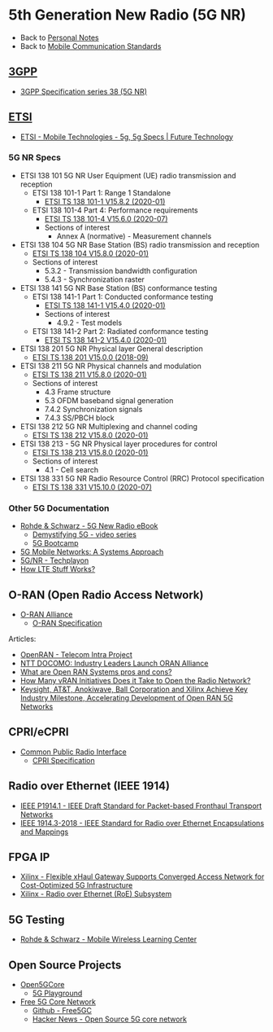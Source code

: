 # 5th Generation New Radio (5G NR)

- Back to [Personal Notes](../README.md)
- Back to [Mobile Communication Standards](README.md)

## [3GPP](https://www.3gpp.org/)

- [3GPP Specification series 38 (5G NR)][3GPP_38]

[3GPP_38]: https://www.3gpp.org/DynaReport/38-series.htm

## [ETSI](https://www.etsi.org/)

- [ETSI - Mobile Technologies - 5g, 5g Specs | Future Technology](https://www.etsi.org/technologies/5g)

### 5G NR Specs

- ETSI 138 101 5G NR User Equipment (UE) radio transmission and reception
  - ETSI 138 101-1 Part 1: Range 1 Standalone
    - [ETSI TS 138 101-1 V15.8.2 (2020-01)][138_101_1_V15.8.2]
  - ETSI 138 101-4 Part 4: Performance requirements
    - [ETSI TS 138 101-4 V15.6.0 (2020-07)][138_101_4_V15.6.0]
    - Sections of interest
      - Annex A (normative) - Measurement channels
- ETSI 138 104 5G NR Base Station (BS) radio transmission and reception
  - [ETSI TS 138 104 V15.8.0 (2020-01)][138_104_V15.8.0]
  - Sections of interest
    - 5.3.2 - Transmission bandwidth configuration
    - 5.4.3 - Synchronization raster
- ETSI 138 141 5G NR Base Station (BS) conformance testing
  - ETSI 138 141-1 Part 1: Conducted conformance testing
    - [ETSI TS 138 141-1 V15.4.0 (2020-01)][138_141_1_V15.4.0]
    - Sections of interest
      - 4.9.2 - Test models
  - ETSI 138 141-2 Part 2: Radiated conformance testing
    - [ETSI TS 138 141-2 V15.4.0 (2020-01)][138_141_2_V15.4.0]
- ETSI 138 201 5G NR Physical layer General description
  - [ETSI TS 138 201 V15.0.0 (2018-09)][138_201_V15.0.0]
- ETSI 138 211 5G NR Physical channels and modulation
  - [ETSI TS 138 211 V15.8.0 (2020-01)][138_211_V15.8.0]
  - Sections of interest
    - 4.3 Frame structure
    - 5.3 OFDM baseband signal generation
    - 7.4.2 Synchronization signals
    - 7.4.3 SS/PBCH block
- ETSI 138 212 5G NR Multiplexing and channel coding
  - [ETSI TS 138 212 V15.8.0 (2020-01)][138_212_V15.8.0]
- ETSI 138 213 - 5G NR Physical layer procedures for control
  - [ETSI TS 138 213 V15.8.0 (2020-01)][138_213_V15.8.0]
  - Sections of interest
    - 4.1 - Cell search
- ETSI 138 331 5G NR Radio Resource Control (RRC) Protocol specification
  - [ETSI TS 138 331 V15.10.0 (2020-07)][138_331_V15.10.0]

[138_101_1_V15.8.2]: https://www.etsi.org/deliver/etsi_ts/138100_138199/13810101/15.08.02_60/ts_13810101v150802p.pdf
[138_101_4_V15.6.0]: https://www.etsi.org/deliver/etsi_ts/138100_138199/13810104/15.06.00_60/ts_13810104v150600p.pdf
[138_104_V15.8.0]: https://www.etsi.org/deliver/etsi_ts/138100_138199/138104/15.08.00_60/ts_138104v150800p.pdf
[138_141_1_V15.4.0]: https://www.etsi.org/deliver/etsi_ts/138100_138199/13814101/15.04.00_60/ts_13814101v150400p.pdf
[138_141_2_V15.4.0]: https://www.etsi.org/deliver/etsi_ts/138100_138199/13814102/15.04.00_60/ts_13814102v150400p.pdf
[138_201_V15.0.0]: https://www.etsi.org/deliver/etsi_ts/138200_138299/138201/15.00.00_60/ts_138201v150000p.pdf
[138_211_V15.8.0]: https://www.etsi.org/deliver/etsi_ts/138200_138299/138211/15.08.00_60/ts_138211v150800p.pdf
[138_212_V15.8.0]: https://www.etsi.org/deliver/etsi_ts/138200_138299/138212/15.08.00_60/ts_138212v150800p.pdf
[138_213_V15.8.0]: https://www.etsi.org/deliver/etsi_ts/138200_138299/138213/15.08.00_60/ts_138213v150800p.pdf
[138_331_V15.10.0]: https://www.etsi.org/deliver/etsi_ts/138300_138399/138331/15.10.00_60/ts_138331v151000p.pdf

### Other 5G Documentation

- [Rohde & Schwarz - 5G New Radio eBook](https://gloris.rohde-schwarz.com/ebooks/5G)
  - [Demystifying 5G - video series](https://www.rohde-schwarz.com/us/solutions/test-and-measurement/wireless-communication/wireless-5g-and-cellular/videos-demystifying-5g_232236.html)
  - [5G Bootcamp](https://bootcamp.electronicdesign.com/?sap-outbound-id=AC9B580CAEDD868C274A65B2973022200BFB1205&utm_source=SAPHybris&utm_medium=email&utm_campaign=2360&utm_term=20200325_NA_WIC_MarchNews___5G%20Boot%20Camp___105&utm_content=EN)
- [5G Mobile Networks: A Systems Approach](https://5g.systemsapproach.org/)
- [5G/NR - Techplayon](http://www.techplayon.com/5gnr/)
- [How LTE Stuff Works?](http://howltestuffworks.blogspot.com/)

## O-RAN (Open Radio Access Network)

- [O-RAN Alliance](https://www.o-ran.org/)
  - [O-RAN Specification](https://www.o-ran.org/specifications)

Articles:

- [OpenRAN - Telecom Intra Project][1]
- [NTT DOCOMO: Industry Leaders Launch ORAN Alliance][2]
- [What are Open RAN Systems pros and cons?][3]
- [How Many vRAN Initiatives Does it Take to Open the Radio Network?][4]
- [Keysight, AT&T, Anokiwave, Ball Corporation and Xilinx Achieve Key Industry Milestone, Accelerating Development of Open RAN 5G Networks][5]

[1]: https://telecominfraproject.com/openran/
[2]: https://www.asiaone.com/business/ntt-docomo-industry-leaders-launch-oran-alliance
[3]: https://wade4wireless.com/2018/07/05/what-are-open-ran-systems-pros-and-cons/
[4]: https://www.sdxcentral.com/articles/opinion-editorial/many-vran-initiatives-take-open-radio-network/2018/02/
[5]: https://about.keysight.com/en/newsroom/pr/2019/14feb-nr19011.shtml

## CPRI/eCPRI

- [Common Public Radio Interface](http://www.cpri.info/)
  - [CPRI Specification](http://www.cpri.info/spec.html)

## Radio over Ethernet (IEEE 1914)

- [IEEE P1914.1 - IEEE Draft Standard for Packet-based Fronthaul Transport Networks][1914.1]
- [IEEE 1914.3-2018 - IEEE Standard for Radio over Ethernet Encapsulations and Mappings][1914.3]

[1914.1]: https://standards.ieee.org/project/1914_1.html
[1914.3]: https://standards.ieee.org/content/ieee-standards/en/standard/1914_3-2018.html

## FPGA IP

- [Xilinx - Flexible xHaul Gateway Supports Converged Access Network for Cost-Optimized 5G Infrastructure][xHaul]
- [Xilinx - Radio over Ethernet (RoE) Subsystem][RoE]

[xHaul]: https://forums.xilinx.com/t5/Adaptable-Advantage-Blog/Flexible-xHaul-Gateway-Supports-Converged-Access-Network-for/ba-p/952216
[RoE]: https://www.xilinx.com/products/intellectual-property/ef-di-roe-framer.html

## 5G Testing

- [Rohde & Schwarz - Mobile Wireless Learning Center](https://www.mobilewirelesstesting.com/)

## Open Source Projects

- [Open5GCore](https://www.open5gcore.org/)
  - [5G Playground](https://www.fokus.fraunhofer.de/go/en/fokus_testbeds/5g_playground)
- [Free 5G Core Network](https://free5gc.org/)
  - [Github - Free5GC](https://github.com/free5gc/free5gc)
  - [Hacker News - Open Source 5G core network](https://news.ycombinator.com/item?id=23426752)
